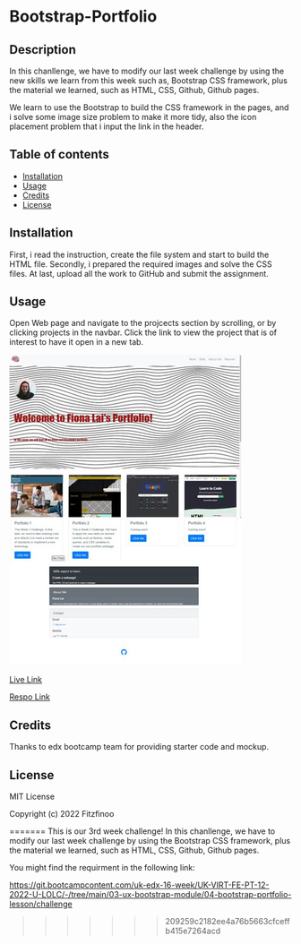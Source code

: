 # Bootstrap-Portfolio


## Description


In this chanllenge, we have to modify our last week challenge by using the new skills we learn from this week such as, Bootstrap CSS framework, plus the material we learned, such as HTML, CSS, Github, Github pages.

We learn to use the Bootstrap to build the CSS framework in the pages, and i solve some image size problem to make it more tidy, also the icon placement problem that i input the link in the header.

## Table of contents
- [Installation](#installation)
- [Usage](#usage)
- [Credits](#credits)
- [License](#license)

## Installation

First, i read the instruction, create the file system and start to build the HTML file. Secondly, i prepared the required images and solve the CSS files. At last, upload all the work to GitHub and submit the assignment.

## Usage
Open Web page and navigate to the projcects section by scrolling, or by clicking projects in the navbar. Click the link to view the project that is of interest to have it open in a new tab. 


![alt text](images/preview.jpg.jpg)

<a href="https://fitzfinoo.github.io/Bootstrap-Portfolio/"> Live Link </a>

<a href="https://github.com/Fitzfinoo/Bootstrap-Portfolio/settings/pages"> Respo Link </a>

## Credits

Thanks to edx bootcamp team for providing starter code and mockup.

## License
MIT License

Copyright (c) 2022 Fitzfinoo


=======
This is our 3rd week challenge!
In this chanllenge, we have to modify our last week challenge by using the Bootstrap CSS framework, plus the material we learned, such as HTML, CSS, Github, Github pages.

You might find the requirment in the following link:

https://git.bootcampcontent.com/uk-edx-16-week/UK-VIRT-FE-PT-12-2022-U-LOLC/-/tree/main/03-ux-bootstrap-module/04-bootstrap-portfolio-lesson/challenge
>>>>>>> 209259c2182ee4a76b5663cfceffb415e7264acd
